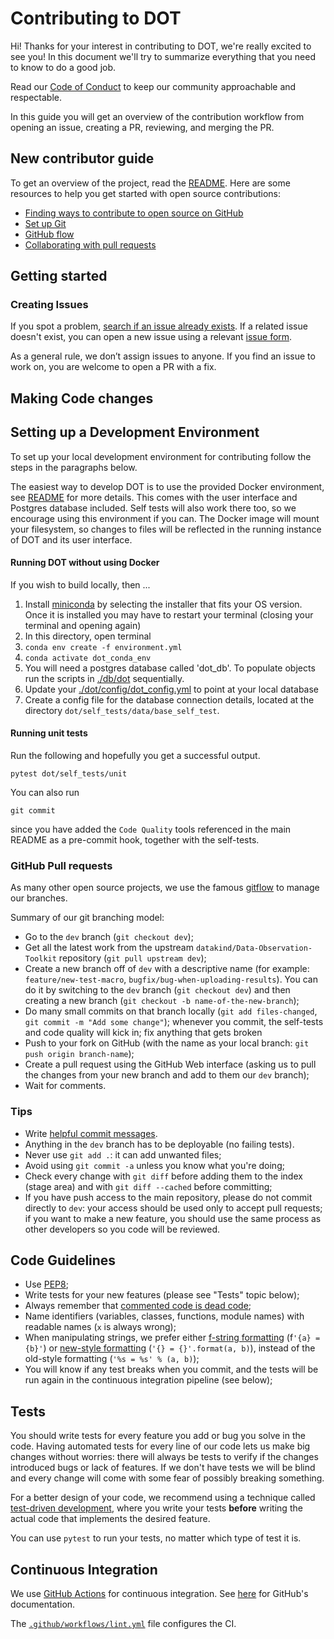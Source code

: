# Contributing to DOT

Hi! Thanks for your interest in contributing to DOT, we're really excited to see you! In this document we'll try to 
summarize everything that you need to know to do a good job.

Read our [Code of Conduct](./CODE_OF_CONDUCT.md) to keep our community approachable and respectable.

In this guide you will get an overview of the contribution workflow from opening an issue, creating a PR, reviewing, and 
merging the PR.

## New contributor guide

To get an overview of the project, read the [README](README.md). Here are some resources to help you get started with open source contributions:

- [Finding ways to contribute to open source on GitHub](https://docs.github.com/en/get-started/exploring-projects-on-github/finding-ways-to-contribute-to-open-source-on-github)
- [Set up Git](https://docs.github.com/en/get-started/quickstart/set-up-git)
- [GitHub flow](https://docs.github.com/en/get-started/quickstart/github-flow)
- [Collaborating with pull requests](https://docs.github.com/en/github/collaborating-with-pull-requests)

## Getting started

### Creating Issues

If you spot a problem, [search if an issue already exists](https://github.com/datakind/Data-Observation-Toolkit/issues). If a related issue doesn't exist, 
you can open a new issue using a relevant [issue form](https://github.com/datakind/Data-Observation-Toolkit/issues/new). 

As a general rule, we don’t assign issues to anyone. If you find an issue to work on, you are welcome to open a PR with a fix.

## Making Code changes

## Setting up a Development Environment

To set up your local development environment for contributing follow the steps
in the paragraphs below.

The easiest way to develop DOT is to use the provided Docker environment, see [README](./README.md) for more details. 
This comes with the user interface and Postgres database included. Self tests will also work there too, so we encourage
using this environment if you can. The Docker image will mount your filesystem, so changes to files 
will be reflected in the running instance of DOT and its user interface.

#### Running DOT without using Docker

If you wish to build locally, then ...

1. Install [miniconda](https://docs.conda.io/en/latest/miniconda.html) by selecting the installer that fits your OS version. Once it is installed you may have to restart your terminal (closing your terminal and opening again)
2. In this directory, open terminal
3. `conda env create -f environment.yml`
4. `conda activate dot_conda_env`
5. You will need a postgres database called 'dot_db'. To populate objects run the scripts in [./db/dot](./db/dot) sequentially.
6. Update your [./dot/config/dot_config.yml](./dot/config/dot_config.yml]) to point at your local database
7. Create a config file for the database connection details, located at the directory `dot/self_tests/data/base_self_test`.

#### Running unit tests

Run the following and hopefully you get a successful output.
```
pytest dot/self_tests/unit 
```

You can also run
```
git commit
```
since you have added the `Code Quality` tools referenced in the main README as a pre-commit hook,
together with the self-tests.

### GitHub Pull requests

As many other open source projects, we use the famous
[gitflow](https://nvie.com/posts/a-successful-git-branching-model/) to manage our
branches.

Summary of our git branching model:
- Go to the `dev` branch (`git checkout dev`);
- Get all the latest work from the upstream `datakind/Data-Observation-Toolkit` repository
  (`git pull upstream dev`);
- Create a new branch off of `dev` with a descriptive name (for example:
  `feature/new-test-macro`, `bugfix/bug-when-uploading-results`). You can
  do it by switching to the `dev` branch (`git checkout dev`) and then
  creating a new branch (`git checkout -b name-of-the-new-branch`);
- Do many small commits on that branch locally (`git add files-changed`,
  `git commit -m "Add some change"`); whenever you commit, the self-tests 
  and code quality will kick in; fix anything that gets broken
- Push to your fork on GitHub (with the name as your local branch:
  `git push origin branch-name`);
- Create a pull request using the GitHub Web interface (asking us to pull the
  changes from your new branch and add to them our `dev` branch);
- Wait for comments.


### Tips

- Write [helpful commit
  messages](https://robots.thoughtbot.com/5-useful-tips-for-a-better-commit-message).
- Anything in the `dev` branch has to be deployable (no failing tests).
- Never use `git add .`: it can add unwanted files;
- Avoid using `git commit -a` unless you know what you're doing;
- Check every change with `git diff` before adding them to the index (stage
  area) and with `git diff --cached` before committing;
- If you have push access to the main repository, please do not commit directly
  to `dev`: your access should be used only to accept pull requests; if you
  want to make a new feature, you should use the same process as other
  developers so you code will be reviewed.


## Code Guidelines

- Use [PEP8](https://www.python.org/dev/peps/pep-0008/);
- Write tests for your new features (please see "Tests" topic below);
- Always remember that [commented code is dead
  code](https://www.codinghorror.com/blog/2008/07/coding-without-comments.html);
- Name identifiers (variables, classes, functions, module names) with readable
  names (`x` is always wrong);
- When manipulating strings, we prefer either [f-string
  formatting](https://docs.python.org/3/tutorial/inputoutput.html#formatted-string-literals)
  (f`'{a} = {b}'`) or [new-style
  formatting](https://docs.python.org/library/string.html#format-string-syntax)
  (`'{} = {}'.format(a, b)`), instead of the old-style formatting (`'%s = %s' % (a, b)`);
- You will know if any test breaks when you commit, and the tests will be run
  again in the continuous integration pipeline (see below);


## Tests

You should write tests for every feature you add or bug you solve in the code.
Having automated tests for every line of our code lets us make big changes
without worries: there will always be tests to verify if the changes introduced
bugs or lack of features. If we don't have tests we will be blind and every
change will come with some fear of possibly breaking something.

For a better design of your code, we recommend using a technique called
[test-driven development](https://en.wikipedia.org/wiki/Test-driven_development),
where you write your tests **before** writing the actual code that implements
the desired feature.

You can use `pytest` to run your tests, no matter which type of test it is.


## Continuous Integration

We use [GitHub Actions](https://github.com/datakind/Data-Observation-Toolkit/actions) 
for continuous integration. 
See [here](https://docs.github.com/en/actions) for GitHub's documentation.

The [`.github/workflows/lint.yml`](.github/workflows/ci.yml) file configures the CI.
